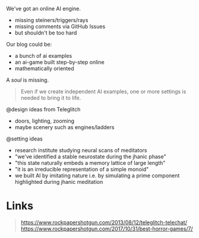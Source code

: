 We've got an online AI engine.
- missing steiners/triggers/rays
- missing comments via GitHub Issues
- but shouldn't be too hard

Our blog could be:
- a bunch of ai examples
- an ai-game built step-by-step online
- mathematically oriented

A _soul_ is missing.
> Even if we create independent AI examples, one or more settings is needed to bring it to life.

@design ideas from Teleglitch
- doors, lighting, zooming
- maybe scenery such as engines/ladders

@setting ideas
- research institute studying neural scans of meditators
- "we've identified a stable neurostate during the jhanic phase"
- "this state naturally embeds a memory lattice of large length"
- "it is an irreducible representation of a simple monoid"
- we built AI by imitating nature i.e. by simulating a prime
  component highlighted during jhanic meditation


# Links

> https://www.rockpapershotgun.com/2013/08/12/teleglitch-telechat/
> https://www.rockpapershotgun.com/2017/10/31/best-horror-games/7/
